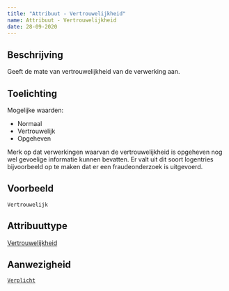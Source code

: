 ```yaml
---
title: "Attribuut - Vertrouwelijkheid"
name: Attribuut - Vertrouwelijkheid
date: 28-09-2020
---
```


## Beschrijving
Geeft de mate van vertrouwelijkheid van de verwerking aan.

## Toelichting
Mogelijke waarden:

-	Normaal
-	Vertrouwelijk
-	Opgeheven

Merk op dat verwerkingen waarvan de vertrouwelijkheid is opgeheven nog wel gevoelige informatie kunnen bevatten. Er valt uit dit soort logentries bijvoorbeeld op te maken dat er een fraudeonderzoek is uitgevoerd.

## Voorbeeld
`Vertrouwelijk`

## Attribuuttype
[Vertrouwelijkheid](../attribuuttypen/Vertrouwelijkheid.md)

## Aanwezigheid
[`Verplicht`](../../gegevenswoordenboek/readme.md#bijzondere-meta-attributen)
